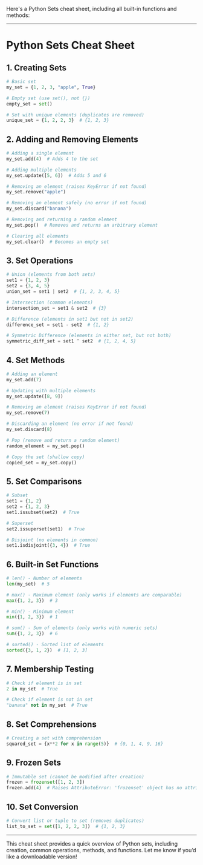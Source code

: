 Here's a Python Sets cheat sheet, including all built-in functions and methods:

---

# Python Sets Cheat Sheet

## 1. Creating Sets

```python
# Basic set
my_set = {1, 2, 3, "apple", True}

# Empty set (use set(), not {})
empty_set = set()

# Set with unique elements (duplicates are removed)
unique_set = {1, 2, 2, 3}  # {1, 2, 3}
```

## 2. Adding and Removing Elements

```python
# Adding a single element
my_set.add(4)  # Adds 4 to the set

# Adding multiple elements
my_set.update([5, 6])  # Adds 5 and 6

# Removing an element (raises KeyError if not found)
my_set.remove("apple")

# Removing an element safely (no error if not found)
my_set.discard("banana")

# Removing and returning a random element
my_set.pop()  # Removes and returns an arbitrary element

# Clearing all elements
my_set.clear()  # Becomes an empty set
```

## 3. Set Operations

```python
# Union (elements from both sets)
set1 = {1, 2, 3}
set2 = {3, 4, 5}
union_set = set1 | set2  # {1, 2, 3, 4, 5}

# Intersection (common elements)
intersection_set = set1 & set2  # {3}

# Difference (elements in set1 but not in set2)
difference_set = set1 - set2  # {1, 2}

# Symmetric Difference (elements in either set, but not both)
symmetric_diff_set = set1 ^ set2  # {1, 2, 4, 5}
```

## 4. Set Methods

```python
# Adding an element
my_set.add(7)

# Updating with multiple elements
my_set.update([8, 9])

# Removing an element (raises KeyError if not found)
my_set.remove(7)

# Discarding an element (no error if not found)
my_set.discard(8)

# Pop (remove and return a random element)
random_element = my_set.pop()

# Copy the set (shallow copy)
copied_set = my_set.copy()
```

## 5. Set Comparisons

```python
# Subset
set1 = {1, 2}
set2 = {1, 2, 3}
set1.issubset(set2)  # True

# Superset
set2.issuperset(set1)  # True

# Disjoint (no elements in common)
set1.isdisjoint({3, 4})  # True
```

## 6. Built-in Set Functions

```python
# len() - Number of elements
len(my_set)  # 5

# max() - Maximum element (only works if elements are comparable)
max({1, 2, 3})  # 3

# min() - Minimum element
min({1, 2, 3})  # 1

# sum() - Sum of elements (only works with numeric sets)
sum({1, 2, 3})  # 6

# sorted() - Sorted list of elements
sorted({3, 1, 2})  # [1, 2, 3]
```

## 7. Membership Testing

```python
# Check if element is in set
2 in my_set  # True

# Check if element is not in set
"banana" not in my_set  # True
```

## 8. Set Comprehensions

```python
# Creating a set with comprehension
squared_set = {x**2 for x in range(5)}  # {0, 1, 4, 9, 16}
```

## 9. Frozen Sets

```python
# Immutable set (cannot be modified after creation)
frozen = frozenset([1, 2, 3])
frozen.add(4)  # Raises AttributeError: 'frozenset' object has no attribute 'add'
```

## 10. Set Conversion

```python
# Convert list or tuple to set (removes duplicates)
list_to_set = set([1, 2, 2, 3])  # {1, 2, 3}
```

---

This cheat sheet provides a quick overview of Python sets, including creation, common operations, methods, and functions. Let me know if you’d like a downloadable version!
